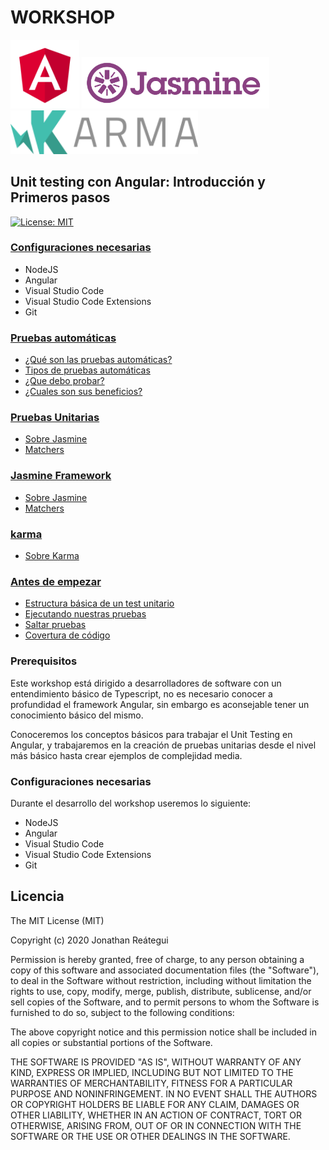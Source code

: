 # WORKSHOP

<p float="left">
    <img src="./angular-logo.png" alt="Workshop unit testing con Angular" width="110" />
    <img src="./jarmine-logo.svg" alt="Workshop unit testing con Angular" width="300" />
    <img src="./karma-logo.png" alt="Workshop unit testing con Angular" width="300" />
</p>

## Unit testing con Angular: Introducción y Primeros pasos

[![License: MIT](https://img.shields.io/badge/License-MIT-yellow.svg)](https://opensource.org/licenses/MIT)

### [**Configuraciones necesarias**](0-configuraciones-necesarias/0-configuraciones-necesarias.md)

- NodeJS
- Angular
- Visual Studio Code
- Visual Studio Code Extensions
- Git

### [**Pruebas automáticas**](1-pruebas-automaticas/1-1-pruebas-automaticas.md)

- [¿Qué son las pruebas automáticas?](1-pruebas-automaticas/1-1-pruebas-automaticas.md)
- [Tipos de pruebas automáticas](1-pruebas-automaticas/1-2-tipos-pruebas-automaticas.md)
- [¿Que debo probar?](1-pruebas-automaticas/1-3-que-debo-probar.md)
- [¿Cuales son sus beneficios?](1-pruebas-automaticas/1-4-ventajas-pruebas-unitarias.md)

### [**Pruebas Unitarias**](2-jasmine)

- [Sobre Jasmine](2-pruebas-unitarias/2-1-ventajas-pruebas-unitarias.md)
- [Matchers](2-pruebas-unitarias/2-2-desventajas-pruebas-unitarias.md)

### [**Jasmine Framework**](3-jasmine)

- [Sobre Jasmine](2-jasmine/sobre-jasmine.md)
- [Matchers](2-jasmine/file.md)

### [**karma**](3-karma)

- [Sobre Karma](3-karma/sobre-karma.md)

### [**Antes de empezar**](5-antes-empezar)

- [Estructura básica de un test unitario](5-antes-empezar/file.md)
- [Ejecutando nuestras pruebas](5-antes-empezar/file.md)
- [Saltar pruebas](5-antes-empezar/file.md)
- [Covertura de código](5-antes-empezar/file.md)

### **Prerequisitos**

Este workshop está dirigido a desarrolladores de software con un entendimiento básico de Typescript, no es necesario conocer a profundidad el framework Angular, sin embargo es aconsejable tener un conocimiento básico del mismo.

Conoceremos los conceptos básicos para trabajar el Unit Testing en Angular, y trabajaremos en la creación de pruebas unitarias desde el nivel más básico hasta crear ejemplos de complejidad media.

### **Configuraciones necesarias**

Durante el desarrollo del workshop useremos lo siguiente:

- NodeJS
- Angular
- Visual Studio Code
- Visual Studio Code Extensions
- Git

## Licencia

The MIT License (MIT)

Copyright (c) 2020 Jonathan Reátegui

Permission is hereby granted, free of charge, to any person obtaining a copy of this software and associated documentation files (the "Software"), to deal in the Software without restriction, including without limitation the rights to use, copy, modify, merge, publish, distribute, sublicense, and/or sell copies of the Software, and to permit persons to whom the Software is furnished to do so, subject to the following conditions:

The above copyright notice and this permission notice shall be included in all copies or substantial portions of the Software.

THE SOFTWARE IS PROVIDED "AS IS", WITHOUT WARRANTY OF ANY KIND, EXPRESS OR IMPLIED, INCLUDING BUT NOT LIMITED TO THE WARRANTIES OF MERCHANTABILITY, FITNESS FOR A PARTICULAR PURPOSE AND NONINFRINGEMENT. IN NO EVENT SHALL THE AUTHORS OR COPYRIGHT HOLDERS BE LIABLE FOR ANY CLAIM, DAMAGES OR OTHER LIABILITY, WHETHER IN AN ACTION OF CONTRACT, TORT OR OTHERWISE, ARISING FROM, OUT OF OR IN CONNECTION WITH THE SOFTWARE OR THE USE OR OTHER DEALINGS IN THE SOFTWARE.

